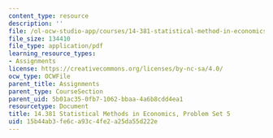 ```yaml
---
content_type: resource
description: ''
file: /ol-ocw-studio-app/courses/14-381-statistical-method-in-economics-fall-2018/15b44ab3fe6ca93c4fe2a25da55d222e_MIT14_381F18_PS5.pdf
file_size: 134410
file_type: application/pdf
learning_resource_types:
- Assignments
license: https://creativecommons.org/licenses/by-nc-sa/4.0/
ocw_type: OCWFile
parent_title: Assignments
parent_type: CourseSection
parent_uid: 5b01ac35-0fb7-1062-bbaa-4a6b8cdd4ea1
resourcetype: Document
title: 14.381 Statistical Methods in Economics, Problem Set 5
uid: 15b44ab3-fe6c-a93c-4fe2-a25da55d222e
---
```

